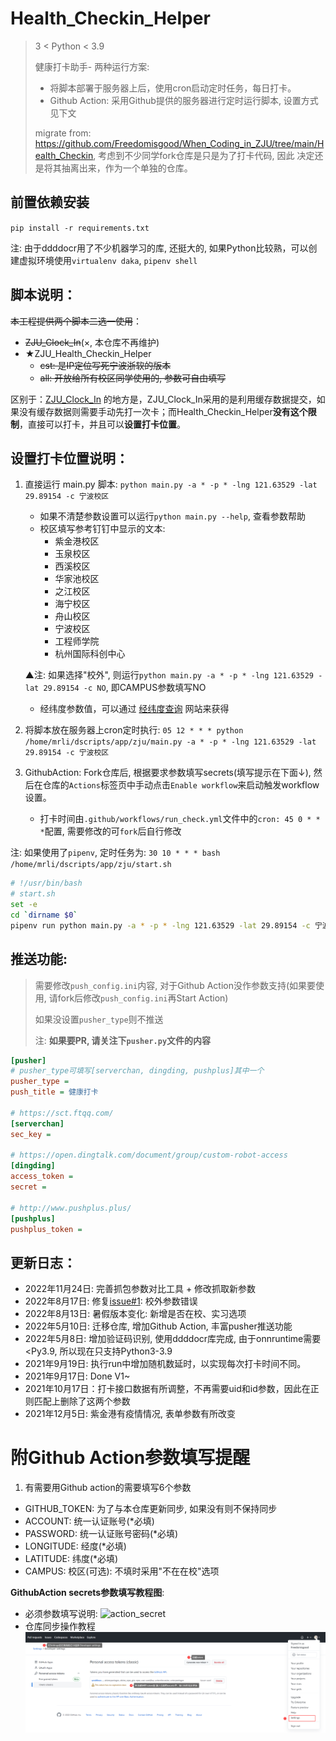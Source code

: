 # Health_Checkin_Helper
> 3 < Python < 3.9
> 
> 健康打卡助手- 两种运行方案: 
> - 将脚本部署于服务器上后，使用cron启动定时任务，每日打卡。
> - Github Action: 采用Github提供的服务器进行定时运行脚本, 设置方式见下文
> 
> migrate from: https://github.com/Freedomisgood/When_Coding_in_ZJU/tree/main/Health_Checkin, 考虑到不少同学fork仓库是只是为了打卡代码, 因此
> 决定还是将其抽离出来，作为一个单独的仓库。

## 前置依赖安装

`pip install -r requirements.txt`

注: 由于ddddocr用了不少机器学习的库, 还挺大的, 如果Python比较熟，可以创建虚拟环境使用`virtualenv daka`, `pipenv shell`
## 脚本说明：

~~本工程提供两个脚本二选一使用~~：

- ~~ZJU_Clock_In~~(×, 本仓库不再维护)
- ★ZJU_Health_Checkin_Helper
  - ~~cst: 是IP定位写死宁波浙软的版本~~
  - ~~all: 开放给所有校区同学使用的, 参数可自由填写~~

区别于：[ZJU_Clock_In](https://github.com/lgaheilongzi/ZJU-Clock-In) 的地方是，ZJU_Clock_In采用的是利用缓存数据提交，如果没有缓存数据则需要手动先打一次卡；而Health_Checkin_Helper**没有这个限制**，直接可以打卡，并且可以**设置打卡位置**。

## 设置打卡位置说明：
<!-- python3 main.py -a 3190102196 -p z132435689zf -lng 121.63529 -lat 29.89154 -c 紫金港校区 -->
1. 直接运行 main.py 脚本: `python main.py -a * -p * -lng 121.63529 -lat 29.89154 -c 宁波校区`
   - 如果不清楚参数设置可以运行`python main.py --help`, 查看参数帮助
   - 校区填写参考钉钉中显示的文本:
     - 紫金港校区
     - 玉泉校区
     - 西溪校区
     - 华家池校区
     - 之江校区
     - 海宁校区
     - 舟山校区
     - 宁波校区
     - 工程师学院
     - 杭州国际科创中心
   
   ▲注: 如果选择"校外", 则运行`python main.py -a * -p * -lng 121.63529 -lat 29.89154 -c NO`, 即CAMPUS参数填写NO
   - 经纬度参数值，可以通过 [经纬度查询](https://map.bmcx.com/) 网站来获得
2. 将脚本放在服务器上cron定时执行: `05 12 * * * python /home/mrli/dscripts/app/zju/main.py -a * -p * -lng 121.63529 -lat 29.89154 -c 宁波校区`
3. GithubAction: Fork仓库后, 根据要求参数填写secrets(填写提示在下面↓), 然后在仓库的`Actions`标签页中手动点击`Enable workflow`来启动触发workflow设置。
   - 打卡时间由`.github/workflows/run_check.yml`文件中的`cron: 45 0 * * *`配置, 需要修改的可`fork`后自行修改

注: 如果使用了`pipenv`, 定时任务为: `30 10 * * * bash /home/mrli/dscripts/app/zju/start.sh` 
```bash
# !/usr/bin/bash
# start.sh
set -e
cd `dirname $0`
pipenv run python main.py -a * -p * -lng 121.63529 -lat 29.89154 -c 宁波校区
```

## 推送功能:
> 需要修改`push_config.ini`内容, 对于Github Action没作参数支持(如果要使用, 请fork后修改`push_config.ini`再Start Action)
>
> 如果没设置`pusher_type`则不推送
> 
> 注: **如果要PR, 请关注下`pusher.py`文件的内容**

```ini
[pusher]
# pusher_type可填写[serverchan, dingding, pushplus]其中一个
pusher_type =
push_title = 健康打卡

# https://sct.ftqq.com/
[serverchan]
sec_key =

# https://open.dingtalk.com/document/group/custom-robot-access
[dingding]
access_token =
secret =

# http://www.pushplus.plus/
[pushplus]
pushplus_token = 
```


## 更新日志：
- 2022年11月24日: 完善抓包参数对比工具 + 修改抓取新参数
- 2022年8月17日: 修复[issue#1](https://github.com/Freedomisgood/Zju_health_checkin_helper/issues/1): 校外参数错误
- 2022年8月13日: 暑假版本变化: 新增是否在校、实习选项
- 2022年5月10日: 迁移仓库, 增加Github Action, 丰富pusher推送功能
- 2022年5月8日: 增加验证码识别, 使用ddddocr库完成, 由于onnruntime需要<Py3.9, 所以现在只支持Python3-3.9
- 2021年9月19日: 执行run中增加随机数延时，以实现每次打卡时间不同。
- 2021年9月17日: Done V1~
- 2021年10月17日：打卡接口数据有所调整，不再需要uid和id参数，因此在正则匹配上删除了这两个参数
- 2021年12月5日: 紫金港有疫情情况, 表单参数有所改变

# 附Github Action参数填写提醒
1. 有需要用Github action的需要填写6个参数
- GITHUB_TOKEN: 为了与本仓库更新同步, 如果没有则不保持同步
- ACCOUNT: 统一认证账号(*必填)
- PASSWORD: 统一认证账号密码(*必填)
- LONGITUDE: 经度(*必填)
- LATITUDE: 纬度(*必填)
- CAMPUS: 校区(可选): 不填时采用"不在在校"选项

**GithubAction secrets参数填写教程图**:

- 必须参数填写说明: 
![action_secret](./assets/action_secret.jpg)
- 仓库同步操作教程
![sync_update](assets/sync_update.png)
